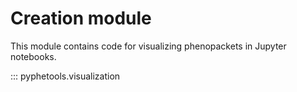 # Creation module

This module contains code for visualizing phenopackets in Jupyter notebooks.

::: pyphetools.visualization
